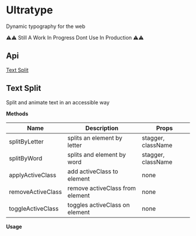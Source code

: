 # Ultratype

Dynamic typography for the web

⚠️⚠️ Still A Work In Progress Dont Use In Production ⚠️⚠️

## Api

[Text Split](https://github.com/frzrbox/ultratype#text-split)

## Text Split

Split and animate text in an accessible way

**Methods**

| Name              | Description                     | Props              |
| ----------------- | ------------------------------- | ------------------ |
| splitByLetter     | splits an element by letter     | stagger, className |
| splitByWord       | splits and element by word      | stagger, className |
| applyActiveClass  | add activeClass to element      | none               |
| removeActiveClass | remove activeClass from element | none               |
| toggleActiveClass | toggles activeClass on element  | none               |

**Usage**
